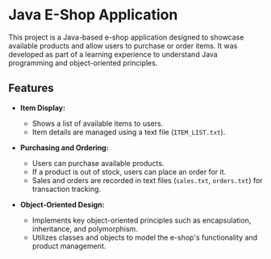 # Java E-Shop Application

This project is a Java-based e-shop application designed to showcase available products and allow users to purchase or order items. It was developed as part of a learning experience to understand Java programming and object-oriented principles.

## Features

- **Item Display:**
  - Shows a list of available items to users.
  - Item details are managed using a text file (`ITEM_LIST.txt`).

- **Purchasing and Ordering:**
  - Users can purchase available products.
  - If a product is out of stock, users can place an order for it.
  - Sales and orders are recorded in text files (`sales.txt`, `orders.txt`) for transaction tracking.

- **Object-Oriented Design:**
  - Implements key object-oriented principles such as encapsulation, inheritance, and polymorphism.
  - Utilizes classes and objects to model the e-shop's functionality and product management.

